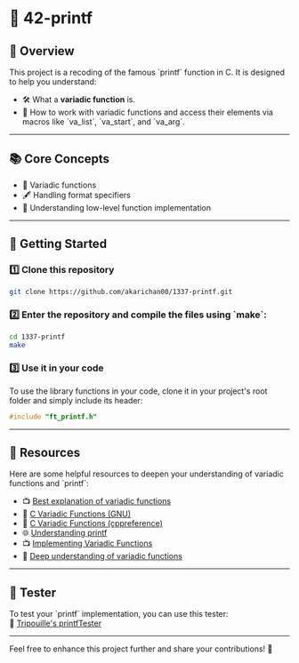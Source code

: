 
# 🎉 42-printf

## 📝 Overview
This project is a recoding of the famous \`printf\` function in C. It is designed to help you understand:
- 🛠️ What a **variadic function** is.
- 📜 How to work with variadic functions and access their elements via macros like \`va_list\`, \`va_start\`, and \`va_arg\`.

---

## 📚 Core Concepts
- 🔧 Variadic functions
- 🖋️ Handling format specifiers
- 🧵 Understanding low-level function implementation

---

## 🚀 Getting Started

### 1️⃣ Clone this repository
```bash
git clone https://github.com/akarichan00/1337-printf.git
```

### 2️⃣ Enter the repository and compile the files using \`make\`:
```bash
cd 1337-printf
make
```

### 3️⃣ Use it in your code
To use the library functions in your code, clone it in your project's root folder and simply include its header:
```c
#include "ft_printf.h"
```

---

## 📖 Resources
Here are some helpful resources to deepen your understanding of variadic functions and \`printf\`:

- 📺 [Best explanation of variadic functions](https://www.youtube.com/watch?v=oDC208zvsdg)
- 📖 [C Variadic Functions (GNU)](https://www.gnu.org/software/libc/manual/html_node/Variadic-Functions.html)
- 📖 [C Variadic Functions (cppreference)](https://en.cppreference.com/w/c/variadic)
- 🌐 [Understanding printf](https://en.wikipedia.org/wiki/Printf_format_string)
- 📺 [Implementing Variadic Functions](https://www.youtube.com/watch?v=7Sph8JlRo0g&embeds_referring_euri=https%3A%2F%2Fwww.notion.so%2F&source_ve_path=MjM4NTE)
- 🧠 [Deep understanding of variadic functions](https://miro.com/app/board/uXjVN-42a5k=/)

---

## 🧪 Tester
To test your \`printf\` implementation, you can use this tester:  
🔗 [Tripouille's printfTester](https://github.com/Tripouille/printfTester)

---

Feel free to enhance this project further and share your contributions! 🚀
